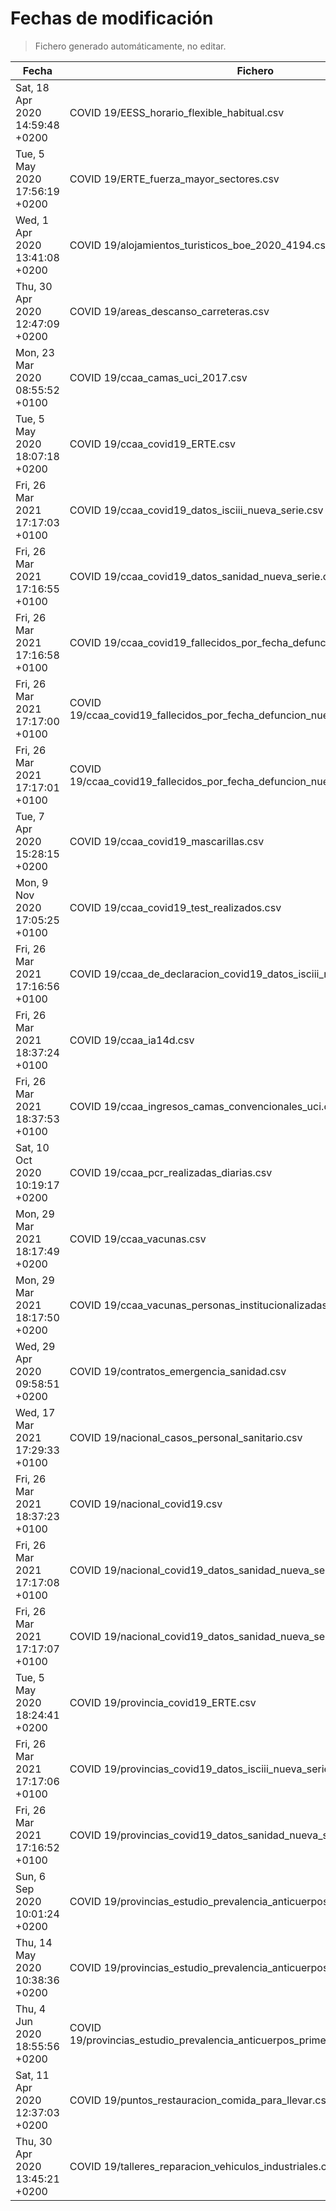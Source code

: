 # Fechas de modificación

> Fichero generado automáticamente, no editar.

| Fecha                           | Fichero                  |
|---------------------------------|--------------------------|
| Sat, 18 Apr 2020 14:59:48 +0200  | COVID 19/EESS_horario_flexible_habitual.csv |
| Tue, 5 May 2020 17:56:19 +0200  | COVID 19/ERTE_fuerza_mayor_sectores.csv |
| Wed, 1 Apr 2020 13:41:08 +0200  | COVID 19/alojamientos_turisticos_boe_2020_4194.csv |
| Thu, 30 Apr 2020 12:47:09 +0200  | COVID 19/areas_descanso_carreteras.csv |
| Mon, 23 Mar 2020 08:55:52 +0100  | COVID 19/ccaa_camas_uci_2017.csv |
| Tue, 5 May 2020 18:07:18 +0200  | COVID 19/ccaa_covid19_ERTE.csv |
| Fri, 26 Mar 2021 17:17:03 +0100  | COVID 19/ccaa_covid19_datos_isciii_nueva_serie.csv |
| Fri, 26 Mar 2021 17:16:55 +0100  | COVID 19/ccaa_covid19_datos_sanidad_nueva_serie.csv |
| Fri, 26 Mar 2021 17:16:58 +0100  | COVID 19/ccaa_covid19_fallecidos_por_fecha_defuncion_nueva_serie.csv |
| Fri, 26 Mar 2021 17:17:00 +0100  | COVID 19/ccaa_covid19_fallecidos_por_fecha_defuncion_nueva_serie_long.csv |
| Fri, 26 Mar 2021 17:17:01 +0100  | COVID 19/ccaa_covid19_fallecidos_por_fecha_defuncion_nueva_serie_original.csv |
| Tue, 7 Apr 2020 15:28:15 +0200  | COVID 19/ccaa_covid19_mascarillas.csv |
| Mon, 9 Nov 2020 17:05:25 +0100  | COVID 19/ccaa_covid19_test_realizados.csv |
| Fri, 26 Mar 2021 17:16:56 +0100  | COVID 19/ccaa_de_declaracion_covid19_datos_isciii_nueva_serie.csv |
| Fri, 26 Mar 2021 18:37:24 +0100  | COVID 19/ccaa_ia14d.csv |
| Fri, 26 Mar 2021 18:37:53 +0100  | COVID 19/ccaa_ingresos_camas_convencionales_uci.csv |
| Sat, 10 Oct 2020 10:19:17 +0200  | COVID 19/ccaa_pcr_realizadas_diarias.csv |
| Mon, 29 Mar 2021 18:17:49 +0200  | COVID 19/ccaa_vacunas.csv |
| Mon, 29 Mar 2021 18:17:50 +0200  | COVID 19/ccaa_vacunas_personas_institucionalizadas.csv |
| Wed, 29 Apr 2020 09:58:51 +0200  | COVID 19/contratos_emergencia_sanidad.csv |
| Wed, 17 Mar 2021 17:29:33 +0100  | COVID 19/nacional_casos_personal_sanitario.csv |
| Fri, 26 Mar 2021 18:37:23 +0100  | COVID 19/nacional_covid19.csv |
| Fri, 26 Mar 2021 17:17:08 +0100  | COVID 19/nacional_covid19_datos_sanidad_nueva_serie.csv |
| Fri, 26 Mar 2021 17:17:07 +0100  | COVID 19/nacional_covid19_datos_sanidad_nueva_serie_grupos_edad.csv |
| Tue, 5 May 2020 18:24:41 +0200  | COVID 19/provincia_covid19_ERTE.csv |
| Fri, 26 Mar 2021 17:17:06 +0100  | COVID 19/provincias_covid19_datos_isciii_nueva_serie.csv |
| Fri, 26 Mar 2021 17:16:52 +0100  | COVID 19/provincias_covid19_datos_sanidad_nueva_serie.csv |
| Sun, 6 Sep 2020 10:01:24 +0200  | COVID 19/provincias_estudio_prevalencia_anticuerpos_final.csv |
| Thu, 14 May 2020 10:38:36 +0200  | COVID 19/provincias_estudio_prevalencia_anticuerpos_primera_ronda.csv |
| Thu, 4 Jun 2020 18:55:56 +0200  | COVID 19/provincias_estudio_prevalencia_anticuerpos_primera_y_segunda_ronda.csv |
| Sat, 11 Apr 2020 12:37:03 +0200  | COVID 19/puntos_restauracion_comida_para_llevar.csv |
| Thu, 30 Apr 2020 13:45:21 +0200  | COVID 19/talleres_reparacion_vehiculos_industriales.csv |
